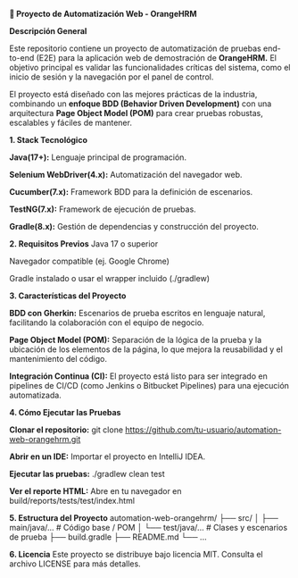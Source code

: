 **🚀 Proyecto de Automatización Web - OrangeHRM**

**Descripción General**

Este repositorio contiene un proyecto de automatización de pruebas end-to-end (E2E) para la aplicación web de demostración de **OrangeHRM.** El objetivo principal es validar las funcionalidades críticas del sistema, como el inicio de sesión y la navegación por el panel de control.

El proyecto está diseñado con las mejores prácticas de la industria, combinando un **enfoque BDD (Behavior Driven Development)** con una arquitectura **Page Object Model (POM)** para crear pruebas robustas, escalables y fáciles de mantener.


**1. Stack Tecnológico**

**Java(17+):** Lenguaje principal de programación.

**Selenium WebDriver(4.x):**	Automatización del navegador web.

**Cucumber(7.x):** Framework BDD para la definición de escenarios.

**TestNG(7.x):** Framework de ejecución de pruebas.

**Gradle(8.x):** Gestión de dependencias y construcción del proyecto.


**2. Requisitos Previos**
Java 17 o superior

Navegador compatible (ej. Google Chrome)

Gradle instalado o usar el wrapper incluido (./gradlew)


**3. Características del Proyecto**

**BDD con Gherkin:** Escenarios de prueba escritos en lenguaje natural, facilitando la colaboración con el equipo de negocio.

**Page Object Model (POM):** Separación de la lógica de la prueba y la ubicación de los elementos de la página, lo que mejora la reusabilidad y el mantenimiento del código.

**Integración Continua (CI):** El proyecto está listo para ser integrado en pipelines de CI/CD (como Jenkins o Bitbucket Pipelines) para una ejecución automatizada.


**4. Cómo Ejecutar las Pruebas**

**Clonar el repositorio:** git clone https://github.com/tu-usuario/automation-web-orangehrm.git

**Abrir en un IDE:** Importar el proyecto en IntelliJ IDEA.

**Ejecutar las pruebas:** ./gradlew clean test

**Ver el reporte HTML:** Abre en tu navegador en build/reports/tests/test/index.html


**5. Estructura del Proyecto**
automation-web-orangehrm/
├── src/
│   ├── main/java/...   # Código base / POM
│   └── test/java/...   # Clases y escenarios de prueba
├── build.gradle
├── README.md
└── ...

**6. Licencia**
Este proyecto se distribuye bajo licencia MIT. Consulta el archivo LICENSE para más detalles.










